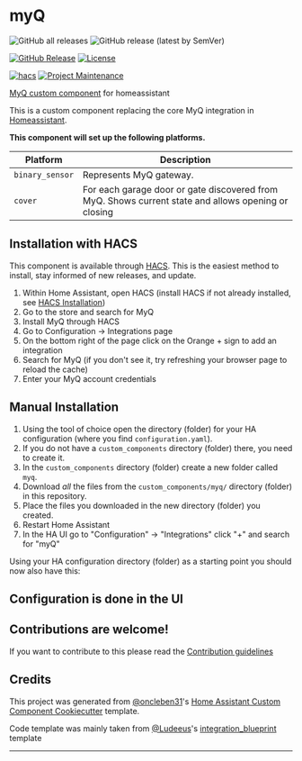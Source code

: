 # myQ
![GitHub all releases](https://img.shields.io/github/downloads/ehendrix23/hass_myq/total)
![GitHub release (latest by SemVer)](https://img.shields.io/github/downloads/ehendrix23/hass_myq/latest/total)

[![GitHub Release][releases-shield]][releases]
[![License][license-shield]](LICENSE)

[![hacs][hacsbadge]][hacs]
[![Project Maintenance][maintenance-shield]][user_profile]

[MyQ custom component](https://github.com/ehendrix23/hass_myq) for homeassistant

This is a custom component replacing the core MyQ integration in [Homeassistant](https://home-assistant.io).

**This component will set up the following platforms.**

| Platform        | Description                                                               |
| --------------- | ------------------------------------------------------------------------- |
| `binary_sensor` | Represents MyQ gateway.                                                   |
| `cover`         | For each garage door or gate discovered from MyQ. Shows current state and allows opening or closing |


## Installation with HACS
This component is available through [HACS](https://hacs.xyz/). This is the easiest method to install, stay informed of new releases, and update.

1. Within Home Assistant, open HACS (install HACS if not already installed, see [HACS Installation](https://hacs.xyz/docs/installation/prerequisites)) 
2. Go to the store and search for MyQ
3. Install MyQ through HACS
4. Go to Configuration -> Integrations page
5. On the bottom right of the page click on the Orange + sign to add an integration
6. Search for MyQ (if you don't see it, try refreshing your browser page to reload the cache)
7. Enter your MyQ account credentials
## Manual Installation

1. Using the tool of choice open the directory (folder) for your HA configuration (where you find `configuration.yaml`).
2. If you do not have a `custom_components` directory (folder) there, you need to create it.
3. In the `custom_components` directory (folder) create a new folder called `myq`.
4. Download _all_ the files from the `custom_components/myq/` directory (folder) in this repository.
5. Place the files you downloaded in the new directory (folder) you created.
6. Restart Home Assistant
7. In the HA UI go to "Configuration" -> "Integrations" click "+" and search for "myQ"

Using your HA configuration directory (folder) as a starting point you should now also have this:



## Configuration is done in the UI

<!---->

## Contributions are welcome!

If you want to contribute to this please read the [Contribution guidelines](CONTRIBUTING.md)

## Credits

This project was generated from [@oncleben31](https://github.com/oncleben31)'s [Home Assistant Custom Component Cookiecutter](https://github.com/oncleben31/cookiecutter-homeassistant-custom-component) template.

Code template was mainly taken from [@Ludeeus](https://github.com/ludeeus)'s [integration_blueprint][integration_blueprint] template

---

[integration_blueprint]: https://github.com/custom-components/integration_blueprint
[black]: https://github.com/psf/black
[black-shield]: https://img.shields.io/badge/code%20style-black-000000.svg?style=for-the-badge
[buymecoffee]: https://www.buymeacoffee.com/ehendrix23
[buymecoffeebadge]: https://img.shields.io/badge/buy%20me%20a%20coffee-donate-yellow.svg?style=for-the-badge
[commits-shield]: https://img.shields.io/github/commit-activity/y/ehendrix23/hass_myq.svg?style=for-the-badge
[commits]: https://github.com/ehendrix23/hass_myq/commits/main
[hacs]: https://hacs.xyz
[hacsbadge]: https://img.shields.io/badge/HACS-Custom-orange.svg?style=for-the-badge
[discord]: https://discord.gg/Qa5fW2R
[discord-shield]: https://img.shields.io/discord/330944238910963714.svg?style=for-the-badge
[exampleimg]: example.png
[forum-shield]: https://img.shields.io/badge/community-forum-brightgreen.svg?style=for-the-badge
[forum]: https://community.home-assistant.io/
[license-shield]: https://img.shields.io/github/license/ehendrix23/hass_myq.svg?style=for-the-badge
[maintenance-shield]: https://img.shields.io/badge/maintainer-%40ehendrix23-blue.svg?style=for-the-badge
[pre-commit]: https://github.com/pre-commit/pre-commit
[pre-commit-shield]: https://img.shields.io/badge/pre--commit-enabled-brightgreen?style=for-the-badge
[releases-shield]: https://img.shields.io/github/release/ehendrix23/hass_myq.svg?style=for-the-badge
[releases]: https://github.com/ehendrix23/hass_myq/releases
[user_profile]: https://github.com/ehendrix23
